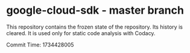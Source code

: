 # google-cloud-sdk - master branch

This repository contains the frozen state of the repository.
Its history is cleared. It is used only for static code
analysis with Codacy.

Commit Time: 1734428005